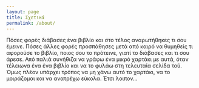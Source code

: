 ```yaml
---
layout: page
title: Σχετικά
permalink: /about/
---
```


Πόσες φορές διάβασες ένα βιβλίο και στο τέλος αναρωτήθηκες τι σου έμεινε. Πόσες άλλες φορές προσπάθησες μετά από καιρό να θυμηθείς τι αφορούσε το βιβλίο, ποιος σου το πρότεινε, γιατί το διάβασες και τι σου άρεσε. Από παλιά συνήθιζα να γράφω ένα μικρό χαρτάκι με αυτά, όταν τέλειωνα ένα ένα βιβλίο και να το φυλάω στη τελευταία σελίδα τού. Όμως πλέον υπάρχει τρόπος να μη χάνω αυτό το χαρτάκι, να το μοιράζομαι και να ανατρέχω εύκολα. Έτσι λοιπον...
